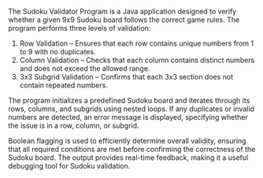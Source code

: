 The Sudoku Validator Program is a Java application designed to verify whether a given 9x9 Sudoku board follows the correct game rules. The program performs three levels of validation:
	
 1. Row Validation – Ensures that each row contains unique numbers from 1 to 9 with no duplicates.
 2. Column Validation – Checks that each column contains distinct numbers and does not exceed the allowed range.
 3. 3x3 Subgrid Validation – Confirms that each 3x3 section does not contain repeated numbers.

The program initializes a predefined Sudoku board and iterates through its rows, columns, and subgrids using nested loops. If any duplicates or invalid numbers are detected, an error message is displayed, specifying whether the issue is in a row, column, or subgrid.

Boolean flagging is used to efficiently determine overall validity, ensuring that all required conditions are met before confirming the correctness of the Sudoku board. The output provides real-time feedback, making it a useful debugging tool for Sudoku validation.
